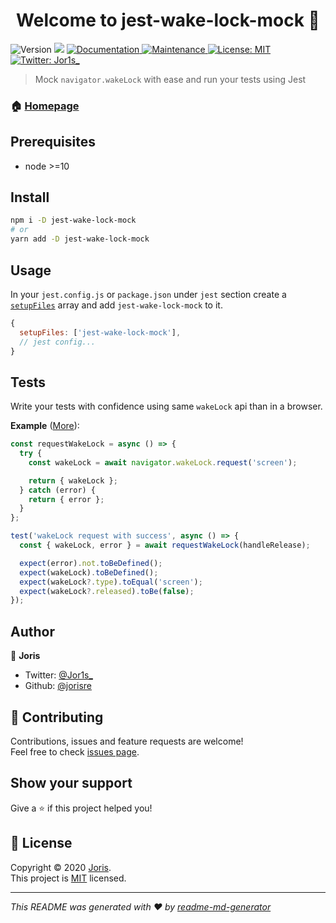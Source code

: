 <h1 align="center">Welcome to jest-wake-lock-mock 👋</h1>
<p>
  <img alt="Version" src="https://img.shields.io/badge/version-1.0.0-blue.svg?cacheSeconds=2592000&style=for-the-badge" />
  <img src="https://img.shields.io/badge/node-%3E%3D10-blue.svg?style=for-the-badge" />
  <a href="https://github.com/jorisre/jest-wake-lock-mock#readme" target="_blank">
    <img alt="Documentation" src="https://img.shields.io/badge/documentation-yes-brightgreen.svg?style=for-the-badge" />
  </a>
  <a href="https://github.com/jorisre/jest-wake-lock-mock/graphs/commit-activity" target="_blank">
    <img alt="Maintenance" src="https://img.shields.io/badge/Maintained%3F-yes-green.svg?style=for-the-badge" />
  </a>
  <a href="https://github.com/jorisre/jest-wake-lock-mock/blob/master/LICENSE" target="_blank">
    <img alt="License: MIT" src="https://img.shields.io/github/license/jorisre/jest-wake-lock-mock?style=for-the-badge" />
  </a>
  <a href="https://twitter.com/Jor1s_" target="_blank">
    <img alt="Twitter: Jor1s_" src="https://img.shields.io/twitter/follow/Jor1s_.svg?style=for-the-badge" />
  </a>
</p>

> Mock `navigator.wakeLock` with ease and run your tests using Jest

### 🏠 [Homepage](https://github.com/jorisre/jest-wake-lock-mock#readme)

## Prerequisites

- node >=10

## Install

```sh
npm i -D jest-wake-lock-mock
# or
yarn add -D jest-wake-lock-mock
```

## Usage

In your `jest.config.js` or `package.json` under `jest` section create a [`setupFiles`](https://jestjs.io/docs/en/configuration#setupfiles-array) array and add `jest-wake-lock-mock` to it.

```js
{
  setupFiles: ['jest-wake-lock-mock'],
  // jest config...
}
```

## Tests

Write your tests with confidence using same `wakeLock` api than in a browser.

**Example** ([More](https://github.com/jorisre/jest-wake-lock-mock/blob/master/test/jest-wake-lock-mock.test.ts)):

```js
const requestWakeLock = async () => {
  try {
    const wakeLock = await navigator.wakeLock.request('screen');

    return { wakeLock };
  } catch (error) {
    return { error };
  }
};

test('wakeLock request with success', async () => {
  const { wakeLock, error } = await requestWakeLock(handleRelease);

  expect(error).not.toBeDefined();
  expect(wakeLock).toBeDefined();
  expect(wakeLock?.type).toEqual('screen');
  expect(wakeLock?.released).toBe(false);
});
```

## Author

👤 **Joris**

- Twitter: [@Jor1s\_](https://twitter.com/Jor1s_)
- Github: [@jorisre](https://github.com/jorisre)

## 🤝 Contributing

Contributions, issues and feature requests are welcome!<br />Feel free to check [issues page](https://github.com/jorisre/jest-wake-lock-mock/issues).

## Show your support

Give a ⭐️ if this project helped you!

## 📝 License

Copyright © 2020 [Joris](https://github.com/jorisre).<br />
This project is [MIT](https://github.com/jorisre/jest-wake-lock-mock/blob/master/LICENSE) licensed.

---

_This README was generated with ❤️ by [readme-md-generator](https://github.com/kefranabg/readme-md-generator)_
